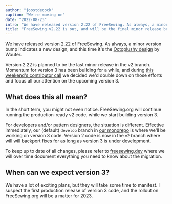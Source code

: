 ```yaml
---
author: "joostdecock"
caption: "We're moving on"
date: "2022-08-23"
intro: "We have released version 2.22 of FreeSewing. As always, a minor version bump indicates a new design, and this time it's the Octoplushy design by Wouter."
title: "FreeSewing v2.22 is out, and will be the final minor release before v3"
---
```


We have released version 2.22 of FreeSewing. As always, a minor version bump indicates a new design, and this time it's the [Octoplushy design](/designs/octoplushy) by Wouter.

Version 2.22 is planned to be the last minor release in the v2 branch. Momentum for version 3 has been building for a while, and during [this weekend's contributor call](https://github.com/freesewing/freesewing/discussions/2582) we decided we'd double down on those efforts and focus all our attention on the upcoming version 3.

## What does this all mean?

In the short term, you might not even notice. FreeSewing.org will continue running the production-ready v2 code, while we start building version 3.

For developers and/or pattern designers, the situation is different. Effective immediately, our (default) `develop` branch in [our monorepo](https://github.com/freesewing/freesewing) is where we'll be working on version 3 code.
Version 2 code is now in the `v2` branch where will will backport fixes for as long as version 3 is under development.

To keep up to date of all changes, please refer to [freesewing.dev](https://freesewing.dev) where we will over time document everything you need to know about the migration.

## When can we expect version 3?

We have a lot of exciting plans, but they will take some time to manifest. I suspect the first production release of version 3 code, and the rollout on FreeSewing.org will be a matter for 2023.


